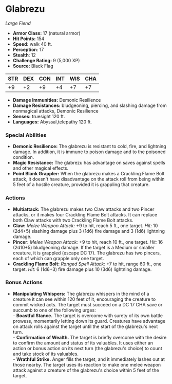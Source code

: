 # Glabrezu

*Large* *Fiend*

- **Armor Class:** 17 (natural armor)
- **Hit Points:** 154 
- **Speed:** walk 40 ft.
- **Perception**: 17
- **Stealth**: 12
- **Challenge Rating:** 9 (5,000 XP)
- **Source:** Black Flag

| STR | DEX | CON | INT | WIS | CHA |
| --- | --- | --- | --- | --- | --- |
| +9 | +2 | +9 | +4 | +7 | +7 |

- **Damage Immunities:** Demonic Resilience
- **Damage Resistances:** bludgeoning, piercing, and slashing damage from nonmagical attacks, Demonic Resilience
- **Senses:** truesight 120 ft.
- **Languages:** Abyssal,telepathy 120 ft.

### Special Abilities

- **Demonic Resilience:** The glabrezu is resistant to cold, fire, and lightning damage. In addition, it is immune to poison damage and to the poisoned condition.
- **Magic Resistance:** The glabrezu has advantage on saves against spells and other magical effects.
- **Point Blank Grappler:** When the glabrezu makes a Crackling Flame Bolt attack, it doesn't have disadvantage on the attack roll from being within 5 feet of a hostile creature, provided it is grappling that creature.

### Actions

- **Multiattack:** The glabrezu makes two Claw attacks and two Pincer attacks, or it makes four Crackling Flame Bolt attacks. It can replace both Claw attacks with two Crackling Flame Bolt attacks.
- **Claw:** _Melee Weapon Attack:_ +9 to hit, reach 5 ft., one target. _Hit:_ 10 (2d4+5) slashing damage plus 3 (1d6) fire damage and 3 (1d6) lightning damage.
- **Pincer:** _Melee Weapon Attack:_ +9 to hit, reach 10 ft., one target. _Hit:_ 16 (2d10+5) bludgeoning damage. If the target is a Medium or smaller creature, it is grappled (escape DC 17). The glabrezu has two pincers, each of which can grapple only one target.
- **Crackling Flame Bolt:** _Ranged Spell Attack:_ +7 to hit, range 60 ft., one target. _Hit:_ 6 (1d6+3) fire damage plus 10 (3d6) lightning damage.

### Bonus Actions

- **Manipulating Whispers:** The glabrezu whispers in the mind of a creature it can see within 120 feet of it, encouraging the creature to commit wicked acts. The target must succeed on a DC 17 CHA save or succumb to one of the following urges:<br>- **Boastful Stance.** The target is overcome with surety of its own battle prowess, momentarily letting down its guard. Creatures have advantage on attack rolls against the target until the start of the glabrezu's next turn.<br>- **Confirmation of Wealth.** The target is briefly overcome with the desire to confirm the amount and status of its valuables. It uses either an action or bonus action on its next turn (the glabrezu's choice) to count and take stock of its valuables.<br>- **Wrathful Strike.** Anger fills the target, and it immediately lashes out at those nearby. The target uses its reaction to make one melee weapon attack against a creature of the glabrezu's choice within 5 feet of the target.
